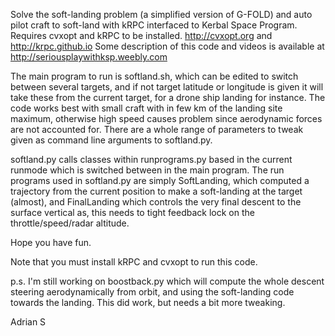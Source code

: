 
Solve the soft-landing problem (a simplified version of G-FOLD) and auto pilot craft to soft-land with kRPC interfaced to Kerbal Space Program.
Requires cvxopt and kRPC to be installed.
http://cvxopt.org and http://krpc.github.io
Some description of this code and videos is available at http://seriousplaywithksp.weebly.com

The main program to run is softland.sh, which can be edited to switch between several targets, and if not target latitude or longitude is given it will take these from the current target, for a drone ship landing for instance. The code works best with small craft with in few km of the landing site maximum, otherwise high speed causes problem since aerodynamic forces are not accounted for. There are a whole range of parameters to tweak given as command line arguments to softland.py.

softland.py calls classes within runprograms.py based in the current runmode which is switched between in the main program. The run programs used in softland.py are simply SoftLanding, which computed a trajectory from the current position to make a soft-landing at the target (almost), and FinalLanding which controls the very final descent to the surface vertical as, this needs to tight feedback lock on the throttle/speed/radar altitude.

Hope you have fun.

Note that you must install kRPC and cvxopt to run this code.

p.s. I'm still working on boostback.py which will compute the whole descent steering aerodynamically from orbit, and using the soft-landing code towards the landing. This did work, but needs a bit more tweaking.

Adrian S
